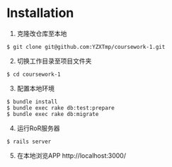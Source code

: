 # Installation

1. 克隆改仓库至本地
```
$ git clone git@github.com:YZXTmp/coursework-1.git
```

2. 切换工作目录至项目文件夹
```
$ cd coursework-1
```

3. 配置本地环境
```
$ bundle install
$ bundle exec rake db:test:prepare
$ bundle exec rake db:migrate
```
4. 运行RoR服务器
```
$ rails server
```

5. 在本地浏览APP http://localhost:3000/